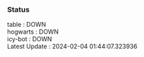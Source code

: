 ### Status


table : DOWN  
hogwarts : DOWN  
icy-bot : DOWN  
Latest Update : 2024-02-04 01:44:07.323936
